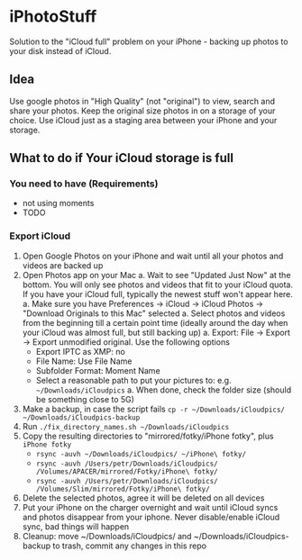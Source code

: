 # iPhotoStuff
Solution to the "iCloud full" problem on your iPhone - backing up photos to your disk instead of iCloud.

## Idea
Use google photos in "High Quality" (not "original") to view, search and share your photos. Keep the original size photos in on a storage of your choice. Use iCloud just as a staging area between your iPhone and your storage. 

## What to do if Your iCloud storage is full
### You need to have (Requirements)
 - not using moments
 - TODO

### Export iCloud
1. Open Google Photos on your iPhone and wait until all your photos and videos are backed up
1. Open Photos app on your Mac
  a. Wait to see "Updated Just Now" at the bottom. You will only see photos and videos that fit to your iCloud quota. If you have your iCloud full, typically the newest stuff won't appear here.
  a. Make sure you have Preferences -> iCloud -> iCloud Photos -> "Download Originals to this Mac" selected
  a. Select photos and videos from the beginning till a certain point time (ideally around the day when your iCloud was almost full, but still backing up)
  a. Export: File -> Export -> Export unmodified original. Use the following options
    * Export IPTC as XMP: no
    * File Name: Use File Name
    * Subfolder Format: Moment Name
    * Select a reasonable path to put your pictures to: e.g. `~/Downloads/iCloudpics`
  a. When done, check the folder size (should be something close to 5G)
1. Make a backup, in case the script fails `cp -r ~/Downloads/iCloudpics/ ~/Downloads/iCloudpics-backup`
1. Run `./fix_directory_names.sh ~/Downloads/iCloudpics`
1. Copy the resulting directories to "mirrored/fotky/iPhone fotky", plus `iPhone fotky`
    * `rsync -auvh ~/Downloads/iCloudpics/ ~/iPhone\ fotky/`
    * `rsync -auvh /Users/petr/Downloads/iCloudpics/ /Volumes/APACER/mirrored/Fotky/iPhone\ fotky/`
    * `rsync -auvh /Users/petr/Downloads/iCloudpics/ /Volumes/Slim/mirrored/Fotky/iPhone\ fotky/`
1. Delete the selected photos, agree it will be deleted on all devices
1. Put your iPhone on the charger overnight and wait until iCloud syncs and photos disappear from your iphone. Never disable/enable iCloud sync, bad things will happen
1. Cleanup: move ~/Downloads/iCloudpics/ and ~/Downloads/iCloudpics-backup to trash, commit any changes in this repo 